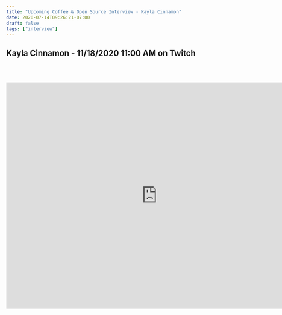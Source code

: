 ```yaml
---
title: "Upcoming Coffee & Open Source Interview - Kayla Cinnamon"
date: 2020-07-14T09:26:21-07:00
draft: false
tags: ["interview"]
---
```


## Kayla Cinnamon - <span class="formatdate">11/18/2020 11:00 AM</span> on Twitch

<br /><br />

<center>
<iframe width="800" height="600" src="https://www.youtube.com/embed/9KLBfKMaZn8" frameborder="0" allow="accelerometer; autoplay; clipboard-write; encrypted-media; gyroscope; picture-in-picture" allowfullscreen></iframe>
</center>